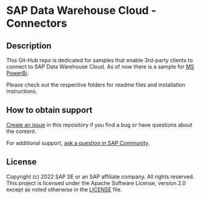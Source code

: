 # SAP Data Warehouse Cloud - Connectors

## Description
This Git-Hub repo is dedicated for samples that enable 3rd-party clients to connect to SAP Data Warehouse Cloud. As of now there is a sample for [MS PowerBi](https://github.com/SAP-samples/sap-data-warehouse-cloud---connectors/blob/main/power-bi/README.md).

Please check out the respective folders for readme files and installation instructions.

## How to obtain support
[Create an issue](https://github.com/SAP-samples/sap-data-warehouse-cloud---connectors/issues) in this repository if you find a bug or have questions about the content.
 
For additional support, [ask a question in SAP Community](https://answers.sap.com/questions/ask.html).

## License
Copyright (c) 2022 SAP SE or an SAP affiliate company. All rights reserved. This project is licensed under the Apache Software License, version 2.0 except as noted otherwise in the [LICENSE](LICENSE) file.
